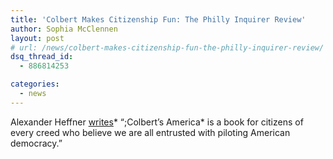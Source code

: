 ```yaml
---
title: 'Colbert Makes Citizenship Fun: The Philly Inquirer Review'
author: Sophia McClennen
layout: post
# url: /news/colbert-makes-citizenship-fun-the-philly-inquirer-review/
dsq_thread_id:
  - 886814253

categories: 
  - news
---
```

Alexander Heffner [writes][1]* “;Colbert’s America* is a book for citizens of every creed who believe we are all entrusted with piloting American democracy.”

 [1]: http://articles.philly.com/2012-10-12/news/34388556_1_political-satire-stephen-colbert-young-voters